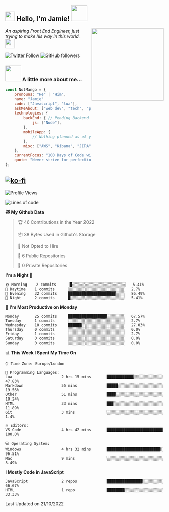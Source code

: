 <h2><img src="https://emojis.slackmojis.com/emojis/images/1531849430/4246/blob-sunglasses.gif?1531849430" width="30"/> Hello, I'm Jamie! <img src="https://media.giphy.com/media/ao9DUiTKH60XS/giphy.gif" width="50"></h2>
<img align='right' src="https://media.giphy.com/media/vLlpbDafjgHystuJ0a/giphy.gif" width="230">
<p><em>An aspiring Front End Engineer, just trying to make his way in this world.
</a><img src="https://media.giphy.com/media/WUlplcMpOCEmTGBtBW/giphy.gif" width="30">
</em></p>

[![Twitter Follow](https://img.shields.io/twitter/follow/enlistedmango?label=Follow)](https://twitter.com/intent/follow?screen_name=enlistedmango)
![GitHub followers](https://img.shields.io/github/followers/enlistedmango?label=Follow&style=social)


### <img src="https://media4.giphy.com/media/26BkNUA64zF0pCFSE/giphy.gif" width="50"> A little more about me...

```javascript
const NotMango = {
    pronouns: "He" | "Him",
    name: "Jamie"
    code: ["Javascript", "lua"],
    askMeAbout: ["web dev", "tech", "photography", "videography"],
    technologies: {
        backEnd: { // Pending Backend Knowledge
            js: ["Node"],
        },
        mobileApp: {
            // Nothing planned as of yet
        },
        misc: ["AWS", "Kibana", "JIRA", ]
    },
    currentFocus: "100 Days of Code with a focus on Front End Development",
    quote: "Never strive for perfection, aim to be 1% better each day!"
};
```
[![ko-fi](https://ko-fi.com/img/githubbutton_sm.svg)](https://ko-fi.com/N4N1FSEY4)
---

<!--START_SECTION:waka-->
![Profile Views](http://img.shields.io/badge/Profile%20Views-185-blue)

![Lines of code](https://img.shields.io/badge/From%20Hello%20World%20I%27ve%20Written-35%20lines%20of%20code-blue)

**🐱 My Github Data** 

> 🏆 46 Contributions in the Year 2022
 > 
> 📦 38 Bytes Used in Github's Storage 
 > 
> 🚫 Not Opted to Hire
 > 
> 📜 6 Public Repositories 
 > 
> 🔑 0 Private Repositories  
 > 
**I'm a Night 🦉** 

```text
🌞 Morning    2 commits      █░░░░░░░░░░░░░░░░░░░░░░░░   5.41% 
🌆 Daytime    1 commits      ░░░░░░░░░░░░░░░░░░░░░░░░░   2.7% 
🌃 Evening    32 commits     █████████████████████░░░░   86.49% 
🌙 Night      2 commits      █░░░░░░░░░░░░░░░░░░░░░░░░   5.41%

```
📅 **I'm Most Productive on Monday** 

```text
Monday       25 commits     █████████████████░░░░░░░░   67.57% 
Tuesday      1 commits      ░░░░░░░░░░░░░░░░░░░░░░░░░   2.7% 
Wednesday    10 commits     ██████░░░░░░░░░░░░░░░░░░░   27.03% 
Thursday     0 commits      ░░░░░░░░░░░░░░░░░░░░░░░░░   0.0% 
Friday       1 commits      ░░░░░░░░░░░░░░░░░░░░░░░░░   2.7% 
Saturday     0 commits      ░░░░░░░░░░░░░░░░░░░░░░░░░   0.0% 
Sunday       0 commits      ░░░░░░░░░░░░░░░░░░░░░░░░░   0.0%

```


📊 **This Week I Spent My Time On** 

```text
⌚︎ Time Zone: Europe/London

💬 Programming Languages: 
Lua                      2 hrs 15 mins       ████████████░░░░░░░░░░░░░   47.83% 
Markdown                 55 mins             █████░░░░░░░░░░░░░░░░░░░░   19.56% 
Other                    51 mins             ████░░░░░░░░░░░░░░░░░░░░░   18.24% 
HTML                     33 mins             ███░░░░░░░░░░░░░░░░░░░░░░   11.89% 
Git                      3 mins              ░░░░░░░░░░░░░░░░░░░░░░░░░   1.4%

🔥 Editors: 
VS Code                  4 hrs 42 mins       █████████████████████████   100.0%

💻 Operating System: 
Windows                  4 hrs 32 mins       ████████████████████████░   96.51% 
Mac                      9 mins              ░░░░░░░░░░░░░░░░░░░░░░░░░   3.49%

```

**I Mostly Code in JavaScript** 

```text
JavaScript               2 repos             ████████████████░░░░░░░░░   66.67% 
HTML                     1 repo              ████████░░░░░░░░░░░░░░░░░   33.33%

```



 Last Updated on 21/10/2022
<!--END_SECTION:waka-->
